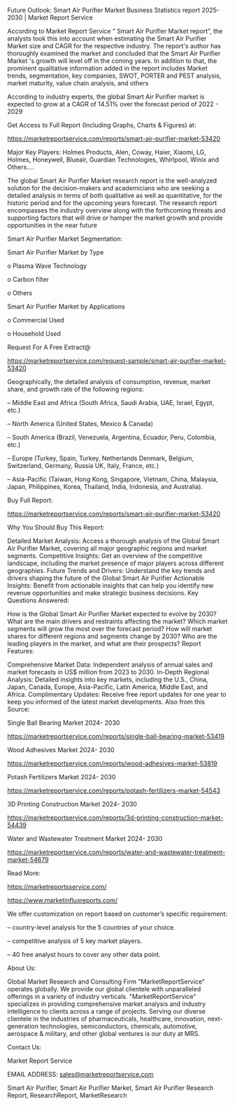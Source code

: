 Future Outlook: Smart Air Purifier Market Business Statistics report 2025-2030 | Market Report Service

According to Market Report Service “ Smart Air Purifier Market report”, the analysts took this into account when estimating the Smart Air Purifier Market size and CAGR for the respective industry. The report's author has thoroughly examined the market and concluded that the Smart Air Purifier Market 's growth will level off in the coming years. In addition to that, the prominent qualitative information added in the report includes Market trends, segmentation, key companies, SWOT, PORTER and PEST analysis, market maturity, value chain analysis, and others

According to industry experts, the global Smart Air Purifier market is expected to grow at a CAGR of 14.51% over the forecast period of 2022 - 2029

Get Access to Full Report (Including Graphs, Charts & Figures) at:

https://marketreportservice.com/reports/smart-air-purifier-market-53420

Major Key Players: Holmes Products, Alen, Coway, Haier, Xiaomi, LG, Holmes, Honeywell, Blueair, Guardian Technologies, Whirlpool, Winix and Others….

The global Smart Air Purifier Market research report is the well-analyzed solution for the decision-makers and academicians who are seeking a detailed analysis in terms of both qualitative as well as quantitative, for the historic period and for the upcoming years forecast. The research report encompasses the industry overview along with the forthcoming threats and supporting factors that will drive or hamper the market growth and provide opportunities in the near future

Smart Air Purifier Market Segmentation:

Smart Air Purifier Market by Type

o   Plasma Wave Technology

o   Carbon filter

o    Others

Smart Air Purifier Market by Applications

o   Commercial Used

o   Household Used

Request For A Free Extract@

https://marketreportservice.com/request-sample/smart-air-purifier-market-53420

Geographically, the detailed analysis of consumption, revenue, market share, and growth rate of the following regions:

– Middle East and Africa (South Africa, Saudi Arabia, UAE, Israel, Egypt, etc.)

– North America (United States, Mexico & Canada)

– South America (Brazil, Venezuela, Argentina, Ecuador, Peru, Colombia, etc.)

– Europe (Turkey, Spain, Turkey, Netherlands Denmark, Belgium, Switzerland, Germany, Russia UK, Italy, France, etc.)

– Asia-Pacific (Taiwan, Hong Kong, Singapore, Vietnam, China, Malaysia, Japan, Philippines, Korea, Thailand, India, Indonesia, and Australia).

Buy Full Report:

https://marketreportservice.com/reports/smart-air-purifier-market-53420

Why You Should Buy This Report:

Detailed Market Analysis: Access a thorough analysis of the Global Smart Air Purifier Market, covering all major geographic regions and market segments.
Competitive Insights: Get an overview of the competitive landscape, including the market presence of major players across different geographies.
Future Trends and Drivers: Understand the key trends and drivers shaping the future of the Global Smart Air Purifier
Actionable Insights: Benefit from actionable insights that can help you identify new revenue opportunities and make strategic business decisions.
Key Questions Answered:

How is the Global Smart Air Purifier Market expected to evolve by 2030?
What are the main drivers and restraints affecting the market?
Which market segments will grow the most over the forecast period?
How will market shares for different regions and segments change by 2030?
Who are the leading players in the market, and what are their prospects?
Report Features:

Comprehensive Market Data: Independent analysis of annual sales and market forecasts in US$ million from 2023 to 2030.
In-Depth Regional Analysis: Detailed insights into key markets, including the U.S., China, Japan, Canada, Europe, Asia-Pacific, Latin America, Middle East, and Africa.
Complimentary Updates: Receive free report updates for one year to keep you informed of the latest market developments.
Also from this Source:

Single Ball Bearing Market 2024- 2030

https://marketreportservice.com/reports/single-ball-bearing-market-53419

Wood Adhesives Market 2024- 2030

https://marketreportservice.com/reports/wood-adhesives-market-53819

Potash Fertilizers Market 2024- 2030

https://marketreportservice.com/reports/potash-fertilizers-market-54543

3D Printing Construction Market 2024- 2030

https://marketreportservice.com/reports/3d-printing-construction-market-54439

Water and Wastewater Treatment Market 2024- 2030

https://marketreportservice.com/reports/water-and-wastewater-treatment-market-54679

Read More:

https://marketreportsservice.com/

https://www.marketinfluxreports.com/

We offer customization on report based on customer’s specific requirement:

– country-level analysis for the 5 countries of your choice.

– competitive analysis of 5 key market players.

– 40 free analyst hours to cover any other data point.

About Us:

Global Market Research and Consulting Firm "MarketReportService" operates globally. We provide our global clientele with unparalleled offerings in a variety of industry verticals. "MarketReportService" specializes in providing comprehensive market analysis and industry intelligence to clients across a range of projects. Serving our diverse clientele in the industries of pharmaceuticals, healthcare, innovation, next-generation technologies, semiconductors, chemicals, automotive, aerospace & military, and other global ventures is our duty at MRS.

Contact Us:

Market Report Service

 

EMAIL ADDRESS: sales@marketreportservice.com

Smart Air Purifier, Smart Air Purifier Market, Smart Air Purifier Research Report, ResearchReport, MarketResearch
